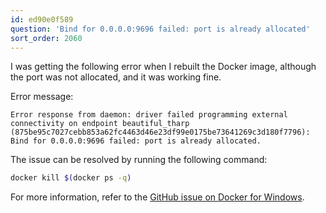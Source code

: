 ```yaml
---
id: ed90e0f589
question: 'Bind for 0.0.0.0:9696 failed: port is already allocated'
sort_order: 2060
---
```


I was getting the following error when I rebuilt the Docker image, although the port was not allocated, and it was working fine.

Error message:

```
Error response from daemon: driver failed programming external connectivity on endpoint beautiful_tharp (875be95c7027cebb853a62fc4463d46e23df99e0175be73641269c3d180f7796): Bind for 0.0.0.0:9696 failed: port is already allocated.
```



The issue can be resolved by running the following command:

```bash
docker kill $(docker ps -q)
```

For more information, refer to the [GitHub issue on Docker for Windows](https://github.com/docker/for-win/issues/2722).